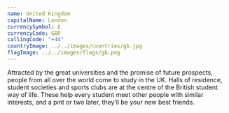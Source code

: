 ```yaml
---
name: United Kingdom
capitalName: London
currencySymbol: £
currencyCode: GBP
callingCode: "+44"
countryImage: ../../images/countries/gb.jpg
flagImage: ../../images/flags/gb.png
---
```


Attracted by the great universities and the promise of future prospects, people from all over the world come to study in the UK. Halls of residence, student societies and sports clubs are at the centre of the British student way of life. These help every student meet other people with similar interests, and a pint or two later, they’ll be your new best friends.
